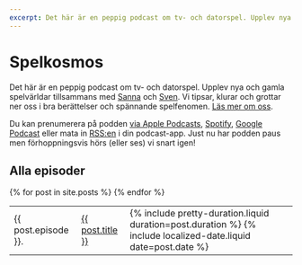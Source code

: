 ```yaml
---
excerpt: Det här är en peppig podcast om tv- och datorspel. Upplev nya och gamla spelvärldar tillsammans med Sanna och Sven. Vi tipsar, klurar och grottar ner oss i fantastiska spelberättelser.
---
```


# Spelkosmos

Det här är en peppig podcast om tv- och datorspel. Upplev nya och gamla spelvärldar tillsammans med [Sanna][4] och [Sven][5]. Vi tipsar, klurar och grottar ner oss i bra berättelser och spännande spelfenomen. [Läs mer om oss][1].

Du kan prenumerera på podden [via Apple Podcasts][2], [Spotify][8], [Google Podcast][9] eller mata in [RSS:en][3] i din podcast-app. Just nu har podden paus men förhoppningsvis hörs (eller ses) vi snart igen!

## Alla episoder

<table id="all-episodes">
  {% for post in site.posts %}
    <tr>
    <td>{{ post.episode }}.</td>
      <td>
        <a href="{{ post.url }}">{{ post.title }}</a>
      </td>
      <td>
        {% include pretty-duration.liquid duration=post.duration %} <time datetime="{{ post.date | date: '%Y-%m-%d' }}">{% include localized-date.liquid date=post.date %}</time>
      </td>
    </tr>
  {% endfor %}
</table>

<script>
(function () {
  var browserIsSupported = 'classList' in document.documentElement && 'closest' in document.documentElement && 'querySelector' in document && 'addEventListener' in document;

  if (!browserIsSupported) {
    return;
  }

  document.body.classList.add('js');

  var table = document.querySelector('#all-episodes');

  table.addEventListener('click', function (event) {
    var row = event.target.closest('tr');
    var firstLink = row && row.querySelector('a');

    if (firstLink) {
      firstLink.click();
    }
  });
}());
</script>

[1]: /om-oss/
[2]: https://itunes.apple.com/se/podcast/spelkosmos/id1074034373
[3]: /alla-episoder.rss
[4]: https://sannalund.se/
[5]: https://dahlstrand.net/
[6]: https://www.facebook.com/spelkosmos/
[7]: https://www.instagram.com/spelkosmos/
[8]: https://open.spotify.com/show/1eWqU6UecnLF0B2CXUKmAl?si=spZZj9uHS-elUtqk5zNpLA
[9]: https://podcasts.google.com/?feed=aHR0cHM6Ly9zcGVsa29zbW9zLnNlL2FsbGEtZXBpc29kZXIucnNz&ved=0CAAQ4aUDahcKEwjw36jq8pvnAhUAAAAAHQAAAAAQAQ
